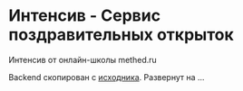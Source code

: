 # Интенсив - Сервис поздравительных открыток

Интенсив от онлайн-школы methed.ru

Backend скопирован с [исходника](https://github.com/Quper24/my-gift-api). 
Развернут на ...